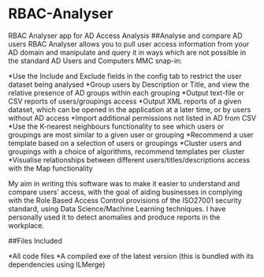 # RBAC-Analyser
RBAC Analyser app for AD Access Analysis
##Analyse and compare AD users
RBAC Analyser allows you to pull user access information from your AD domain and manipulate and query it 
in ways which are not possible in the standard AD Users and Computers MMC snap-in:

*Use the Include and Exclude fields in the config tab to restrict the user dataset being analysed
*Group users by Description or Title, and view the relative presence of AD groups within each grouping
*Output text-file or CSV reports of users/groupings access
*Output XML reports of a given dataset, which can be opened in the application at a later time, or by users without AD access
*Import additional permissions not listed in AD from CSV
*Use the K-nearest neighbours functionality to see which users or groupings are most similar to a given user or grouping
*Recommend a user template based on a selection of users or groupings
*Cluster users and groupings with a choice of algorithms, recommend templates per cluster
*Visualise relationships between different users/titles/descriptions access with the Map functionality

My aim in writing this software was to make it easier to understand and compare users' access, with the goal
of aiding businesses in complying with the Role Based Access Control provisions of the ISO27001 security standard,
using Data Science/Machine Learning techniques.  I have personally used it to detect anomalies and produce reports
in the workplace.

##Files Included

*All code files
*A compiled exe of the latest version (this is bundled with its dependencies using ILMerge)
